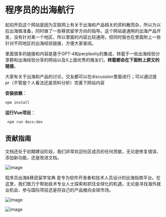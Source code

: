 # 程序员的出海航行

起初开启这个网站是因为互联网上有关于出海和产品相关的资料散而杂，所以为以后出海做准备，同时做了一些移民留学方向的指导。这个网站是通用的出海产品开发，没有针对某一个地区，所以里面的内容比较通用，但同时我也在里面附上一些针对不同地区的出海经验链接，方便大家查阅。

里面很多的链接和内容是基于GPT-4和perplexity的集成，转载于一些出海经验分享群和出海经验分享的网站以及X上面优秀的推友们，**转载都会在下面附上原文的链接**。

大家有关于出海和产品的讨论，交友都可以在discussion里面进行；可以通过提pr（不管是个人看法还是资料分析）完善下网站内容

 **安装依赖**：

   ```bash
   npm install
   ```

 **运行Vue项目**：

   ```bash
    npm run docs:dev
   ```

## 贡献指南

文档还处于初期建设阶段，我们非常欢迎社区成员的任何贡献，无论是修复错误、添加新功能，还是改进文档。

![image](https://github.com/ikkkp/IndieDevAtlas/assets/148513444/9910fd94-70a3-4a72-b467-0b14b7a7adbe)

程序员出海&移民留学宝典 是专为软件开发者和技术人员设计的出海指南平台。在这里，我们致力于帮助技术专业人士探索和抓住全球化的机遇，无论是寻找海外就业机会、参与国际项目还是将自己的产品推向全球市场。

![image](https://github.com/ikkkp/IndieDevAtlas/assets/148513444/95a684ae-4b8a-47b3-b6da-62bf06f7dfc7)

![image](https://github.com/ikkkp/IndieDevAtlas/assets/148513444/5e1c12e0-9ffe-4395-b1bb-b78546ac730c)








